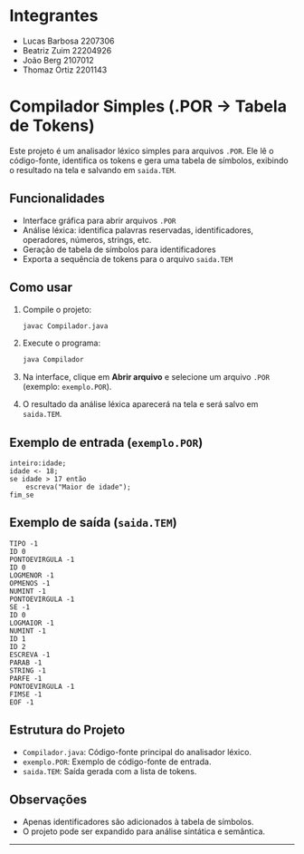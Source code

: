 # Integrantes
- Lucas Barbosa 2207306
- Beatriz Zuim 22204926
- João Berg 2107012
- Thomaz Ortiz 2201143

# Compilador Simples (.POR → Tabela de Tokens)

Este projeto é um analisador léxico simples para arquivos `.POR`. Ele lê o código-fonte, identifica os tokens e gera uma tabela de símbolos, exibindo o resultado na tela e salvando em `saida.TEM`.

## Funcionalidades

- Interface gráfica para abrir arquivos `.POR`
- Análise léxica: identifica palavras reservadas, identificadores, operadores, números, strings, etc.
- Geração de tabela de símbolos para identificadores
- Exporta a sequência de tokens para o arquivo `saida.TEM`

## Como usar

1. Compile o projeto:
   ```sh
   javac Compilador.java
   ```

2. Execute o programa:
   ```sh
   java Compilador
   ```

3. Na interface, clique em **Abrir arquivo** e selecione um arquivo `.POR` (exemplo: `exemplo.POR`).

4. O resultado da análise léxica aparecerá na tela e será salvo em `saida.TEM`.

## Exemplo de entrada (`exemplo.POR`)

```por
inteiro:idade;
idade <- 18;
se idade > 17 então
    escreva("Maior de idade");
fim_se
```

## Exemplo de saída (`saida.TEM`)

```
TIPO -1
ID 0
PONTOEVIRGULA -1
ID 0
LOGMENOR -1
OPMENOS -1
NUMINT -1
PONTOEVIRGULA -1
SE -1
ID 0
LOGMAIOR -1
NUMINT -1
ID 1
ID 2
ESCREVA -1
PARAB -1
STRING -1
PARFE -1
PONTOEVIRGULA -1
FIMSE -1
EOF -1
```

## Estrutura do Projeto

- `Compilador.java`: Código-fonte principal do analisador léxico.
- `exemplo.POR`: Exemplo de código-fonte de entrada.
- `saida.TEM`: Saída gerada com a lista de tokens.

## Observações

- Apenas identificadores são adicionados à tabela de símbolos.
- O projeto pode ser expandido para análise sintática e semântica.

---
